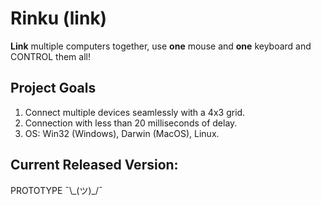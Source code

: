# Rinku (link)
**Link** multiple computers together, use **one** mouse and **one** keyboard and CONTROL them all!

## Project Goals
1. Connect multiple devices seamlessly with a 4x3 grid.
2. Connection with less than 20 milliseconds of delay.
3. OS: Win32 (Windows), Darwin (MacOS), Linux.

## Current Released Version:
PROTOTYPE ¯\\\_(ツ)_/¯